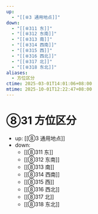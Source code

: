 ```yaml
---
up:
  - "[[⑧3 通用地点]]"
down:
  - "[[⑧311 东]]"
  - "[[⑧312 东南]]"
  - "[[⑧313 南]]"
  - "[[⑧314 西南]]"
  - "[[⑧315 西]]"
  - "[[⑧316 西北]]"
  - "[[⑧317 北]]"
  - "[[⑧318 东北]]"
aliases:
  - 方位区分
ctime: 2025-03-01T14:01:06+08:00
mtime: 2025-10-01T12:22:47+08:00
---
```


# ⑧31 方位区分

- up: [[⑧3 通用地点]]
- down:	
	- [[⑧311 东]]
	- [[⑧312 东南]]
	- [[⑧313 南]]
	- [[⑧314 西南]]
	- [[⑧315 西]]
	- [[⑧316 西北]]
	- [[⑧317 北]]
	- [[⑧318 东北]]
	
